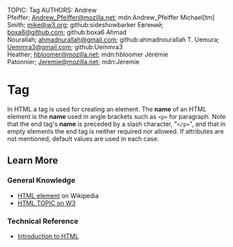 TOPIC: Tag
AUTHORS: Andrew Pfeiffer; Andrew_Pfeiffer@mozilla.net; mdn:Andrew_Pfeiffer
         Michael[tm] Smith; mike@w3.org; github:sideshowbarker
         Евгений; boxa6@github.com; github:boxa6
         Ahmad Nourallah; ahmadnurallah@gmail.com; github:ahmadnourallah
         T. Uemura; Uemmra3@gmail.com; github:Uemmra3
         Heather; hbloomer@mozilla.net; mdn:hbloomer
         Jérémie Patonnier; Jeremie@mozilla.net; mdn:Jeremie

# Tag

In HTML a tag is used for creating an element.  The **name** of an HTML element is the **name** used
in angle brackets such as `<p>` for paragraph.  Note that the end tag's **name** is preceded by a
slash character, "`</p>`", and that in empty elements the end tag is neither required nor allowed.
If attributes are not mentioned, default values are used in each case.

## Learn More

### General Knowledge

- [HTML element](https://en.wikipedia.org/wiki/HTML%20element) on Wikipedia
- [HTML TOPIC on W3](http://www.w3.org/History/19921103-hypertext/hypertext/WWW/MarkUp/TOPIC.html)

### Technical Reference

- [Introduction to HTML](https://wiki.developer.mozilla.org/en-US/docs/Learn/HTML/Introduction_to_HTML)
